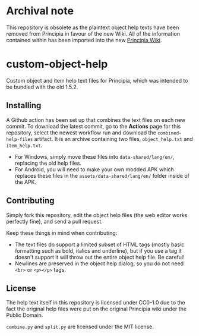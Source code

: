 # Archival note
This repository is obsolete as the plaintext object help texts have been removed from Principia in favour of the new Wiki. All of the information contained within has been imported into the new [Principia Wiki](https://principia-web.se/wiki/Objects).

# custom-object-help
Custom object and item help text files for Principia, which was intended to be bundled with the old 1.5.2.

## Installing
A Github action has been set up that combines the text files on each new commit. To download the latest commit, go to the **Actions** page for this repository, select the newest workflow run and download the `combined-help-files` artifact. It is an archive containing two files, `object_help.txt` and `item_help.txt`.
- For Windows, simply move these files into `data-shared/lang/en/`, replacing the old help files.
- For Android, you will need to make your own modded APK which replaces these files in the `assets/data-shared/lang/en/` folder inside of the APK.

## Contributing
Simply fork this repository, edit the object help files (the web editor works perfectly fine), and send a pull request.

Keep these things in mind when contributing:
- The text files do support a limited subset of HTML tags (mostly basic formatting such as bold, italics and underline), but if you use a tag it doesn't support it will throw out the entire object help file. Be careful!
- Newlines are preserved in the object help dialog, so you do not need `<br>` or `<p></p>` tags.

## License
The help text itself in this repository is licensed under CC0-1.0 due to the fact the original help files were put on the original Principia wiki under the Public Domain.

`combine.py` and `split.py` are licensed under the MIT license.
